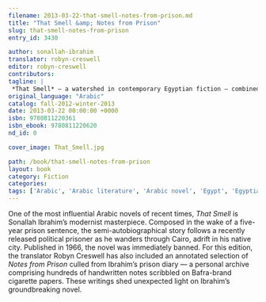 ```yaml
---
filename: 2013-03-22-that-smell-notes-from-prison.md
title: "That Smell &amp; Notes from Prison"
slug: that-smell-notes-from-prison
entry_id: 3430

author: sonallah-ibrahim
translator: robyn-creswell
editor: robyn-creswell
contributors: 
tagline: |
 *That Smell* — a watershed in contemporary Egyptian fiction — combined with the author’s *Notes from Prison* in a single edition
original_language: "Arabic"
catalog: fall-2012-winter-2013
date: 2013-03-22 00:00:00 +0000 
isbn: 9780811220361
isbn_ebook: 9780811220620
nd_id: 0

cover_image: That_Smell.jpg

path: /book/that-smell-notes-from-prison
layout: book
category: Fiction
categories: 
tags: ['Arabic', 'Arabic literature', 'Arabic novel', 'Egypt', 'Egyptian literature', 'Egyptian writer', 'Prison', 'Revolution', 'Robyn Creswell']
---
```

One of the most influential Arabic novels of recent times, *That Smell* is Sonallah Ibrahim’s modernist masterpiece. Composed in the wake of a five-year prison sentence, the semi-autobiographical story follows a recently released political prisoner as he wanders through Cairo, adrift in his native city. Published in 1966, the novel was immediately banned. For this edition, the translator Robyn Creswell has also included an annotated selection of *Notes from Prison* culled from Ibrahim’s prison diary — a personal archive comprising hundreds of handwritten notes scribbled on Bafra-brand cigarette papers. These writings shed unexpected light on Ibrahim’s groundbreaking novel.





